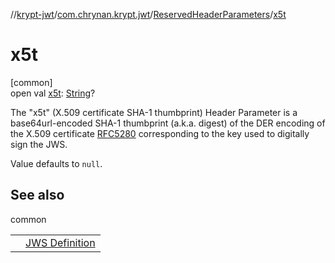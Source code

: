 //[krypt-jwt](../../../index.md)/[com.chrynan.krypt.jwt](../index.md)/[ReservedHeaderParameters](index.md)/[x5t](x5t.md)

# x5t

[common]\
open val [x5t](x5t.md): [String](https://kotlinlang.org/api/latest/jvm/stdlib/kotlin/-string/index.html)?

The &quot;x5t&quot; (X.509 certificate SHA-1 thumbprint) Header Parameter is a base64url-encoded SHA-1 thumbprint (a.k.a. digest) of the DER encoding of the X.509 certificate [RFC5280](https://datatracker.ietf.org/doc/html/rfc5280) corresponding to the key used to digitally sign the JWS.

Value defaults to `null`.

## See also

common

| | |
|---|---|
|  | [JWS Definition](https://datatracker.ietf.org/doc/html/rfc7515#section-4.1.7) |
